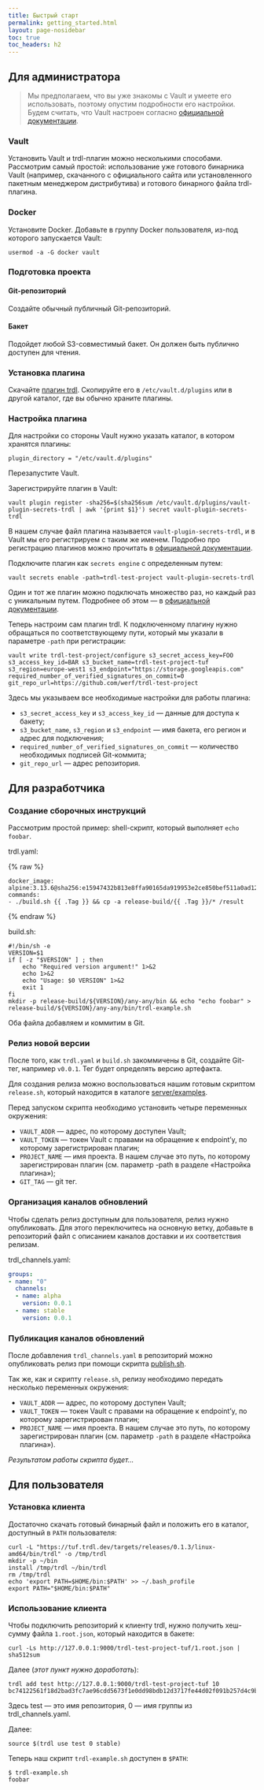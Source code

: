 ```yaml
---
title: Быстрый старт
permalink: getting_started.html
layout: page-nosidebar
toc: true
toc_headers: h2
---
```


## Для администратора

> Мы предполагаем, что вы уже знакомы с Vault и умеете его использовать, поэтому опустим подробности его настройки. Будем считать, что Vault настроен согласно [официальной документации](https://learn.hashicorp.com/tutorials/vault/deployment-guide).

### Vault

Установить Vault и trdl-плагин можно несколькими способами. Рассмотрим самый простой: использование уже готового бинарника Vault (например, скачанного с официального сайта или установленного пакетным менеджером дистрибутива) и готового бинарного файла trdl-плагина.

### Docker
Установите Docker. Добавьте в группу Docker пользователя, из-под которого запускается Vault:

```shell
usermod -a -G docker vault
```

### Подготовка проекта

#### Git-репозиторий

Создайте обычный публичный Git-репозиторий.

#### Бакет

Подойдет любой S3-совместимый бакет. Он должен быть публично доступен для чтения.

### Установка плагина

Скачайте [плагин trdl](https://github.com/werf/trdl/releases). Скопируйте его в `/etc/vault.d/plugins` или в другой каталог, где вы обычно храните плагины.

### Настройка плагина

Для настройки со стороны Vault нужно указать каталог, в котором хранятся плагины:

```shell
plugin_directory = "/etc/vault.d/plugins"
```

Перезапустите Vault.

Зарегистрируйте плагин в Vault:

```shell
vault plugin register -sha256=$(sha256sum /etc/vault.d/plugins/vault-plugin-secrets-trdl | awk '{print $1}') secret vault-plugin-secrets-trdl
```

В нашем случае файл плагина называется `vault-plugin-secrets-trdl`, и в Vault мы его регистрируем с таким же именем. Подробно про регистрацию плагинов можно прочитать в [официальной документации](https://www.vaultproject.io/docs/commands/plugin/register).

Подключите плагин как `secrets engine` с определенным путем:

```shell
vault secrets enable -path=trdl-test-project vault-plugin-secrets-trdl
```

Один и тот же плагин можно подключать множество раз, но каждый раз с уникальным путем. Подробнее об этом — в [официальной документации](https://www.vaultproject.io/docs/commands/secrets/enable).

Теперь настроим сам плагин trdl. К подключенному плагину нужно обращаться по соответствующему пути, который мы указали в параметре `-path` при регистрации:

```shell
vault write trdl-test-project/configure s3_secret_access_key=FOO s3_access_key_id=BAR s3_bucket_name=trdl-test-project-tuf s3_region=europe-west1 s3_endpoint="https://storage.googleapis.com" required_number_of_verified_signatures_on_commit=0 git_repo_url=https://github.com/werf/trdl-test-project
```

Здесь мы указываем все необходимые настройки для работы плагина:
* `s3_secret_access_key` и `s3_access_key_id` — данные для доступа к бакету;
* `s3_bucket_name`, `s3_region` и `s3_endpoint` — имя бакета, его регион и адрес для подключения;
* `required_number_of_verified_signatures_on_commit` — количество необходимых подписей Git-коммита;
* `git_repo_url` — адрес репозитория.

## Для разработчика

### Создание сборочных инструкций

Рассмотрим простой пример: shell-скрипт, который выполняет `echo foobar`.

trdl.yaml:

{% raw %}
```shell
docker_image: alpine:3.13.6@sha256:e15947432b813e8ffa90165da919953e2ce850bef511a0ad1287d7cb86de84b5
commands:
- ./build.sh {{ .Tag }} && cp -a release-build/{{ .Tag }}/* /result
```
{% endraw %}

build.sh:

```shell
#!/bin/sh -e
VERSION=$1
if [ -z "$VERSION" ] ; then
    echo "Required version argument!" 1>&2
    echo 1>&2
    echo "Usage: $0 VERSION" 1>&2
    exit 1
fi
mkdir -p release-build/${VERSION}/any-any/bin && echo "echo foobar" > release-build/${VERSION}/any-any/bin/trdl-example.sh
```

Оба файла добавляем и коммитим в Git.

### Релиз новой версии

После того, как `trdl.yaml` и `build.sh` закоммичены в Git, создайте Git-тег, например `v0.0.1`. Тег будет определять версию артефакта.

Для создания релиза можно воспользоваться нашим готовым скриптом `release.sh`, который находится в каталоге [server/examples](https://github.com/werf/trdl/tree/main/server/examples).

Перед запуском скрипта необходимо установить четыре переменных окружения:
* `VAULT_ADDR` — адрес, по которому доступен Vault;
* `VAULT_TOKEN` — токен Vault с правами на обращение к endpoint’у, по которому зарегистрирован плагин;
* `PROJECT_NAME` — имя проекта. В нашем случае это путь, по которому зарегистрирован плагин (см. параметр -path в разделе «Настройка плагина»);
* `GIT_TAG` — git тег.

### Организация каналов обновлений

Чтобы сделать релиз доступным для пользователя, релиз нужно опубликовать. Для этого переключитесь на основную ветку, добавьте в репозиторий файл с описанием каналов доставки и их соответствия релизам.

trdl_channels.yaml:

```yaml
groups:
- name: "0"
  channels:
  - name: alpha
    version: 0.0.1
  - name: stable
    version: 0.0.1
```

### Публикация каналов обновлений

После добавления `trdl_channels.yaml` в репозиторий можно опубликовать релиз при помощи скрипта [publish.sh](https://github.com/werf/trdl/tree/main/server/examples).

Так же, как и скрипту `release.sh`, релизу необходимо передать несколько переменных окружения:
* `VAULT_ADDR` — адрес, по которому доступен Vault;
* `VAULT_TOKEN` — токен Vault с правами на обращение к endpoint’у, по которому зарегистрирован плагин;
* `PROJECT_NAME` — имя проекта. В нашем случае это путь, по которому зарегистрирован плагин (см. параметр `-path` в разделе «Настройка плагина»).

*Результатом работы скрипта будет…*

## Для пользователя

### Установка клиента

Достаточно скачать готовый бинарный файл и положить его в каталог, доступный в `PATH` пользователя:

```shell
curl -L "https://tuf.trdl.dev/targets/releases/0.1.3/linux-amd64/bin/trdl" -o /tmp/trdl
mkdir -p ~/bin
install /tmp/trdl ~/bin/trdl
rm /tmp/trdl
echo 'export PATH=$HOME/bin:$PATH' >> ~/.bash_profile
export PATH="$HOME/bin:$PATH"
```

### Использование клиента

Чтобы подключить репозиторий к клиенту trdl, нужно получить хеш-сумму файла `1.root.json`, который находится в бакете:

```shell
curl -Ls http://127.0.0.1:9000/trdl-test-project-tuf/1.root.json | sha512sum
```

Далее (*этот пункт нужно доработать*):

```shell
trdl add test http://127.0.0.1:9000/trdl-test-project-tuf 10 bc74122561f18d2bad3fc7ae96cdd5673f1e0dd98bdb12d3717fe44d02f091b257d4c9b85deb591b0b342531d847a66edbe92824edbc93e9077d88cc45184d68
```

Здесь test — это имя репозитория, 0 — имя группы из trdl_channels.yaml.

Далее:

```shell
source $(trdl use test 0 stable)
```

Теперь наш скрипт `trdl-example.sh` доступен в `$PATH`:

```shell
$ trdl-example.sh
foobar
```
